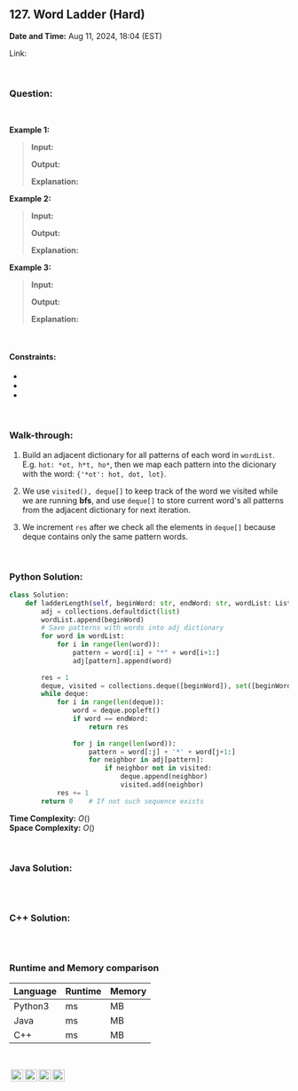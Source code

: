 ## 127. Word Ladder (Hard)
**Date and Time:** Aug 11, 2024, 18:04 (EST)

Link: 

<br>

### Question:


<br>

**Example 1:**
> **Input:**
> 
> **Output:**
>
> **Explanation:**

**Example 2:**
> **Input:**
> 
> **Output:**
>
> **Explanation:**

**Example 3:**
> **Input:**
> 
> **Output:**
>
> **Explanation:**

<br>

#### Constraints:
* 

* 

* 

<br>

### Walk-through: 
1. Build an adjacent dictionary for all patterns of each word in `wordList`. E.g. `hot: *ot, h*t, ho*`, then we map each pattern into the dicionary with the word: `{'*ot': hot, dot, lot}`. 

2. We use `visited(), deque[]` to keep track of the word we visited while we are running **bfs**, and use `deque[]` to store current word's all patterns from the adjacent dictionary for next iteration.

3. We increment `res` after we check all the elements in `deque[]` because deque contains only the same pattern words.

<br>

### Python Solution:
```python
class Solution:
    def ladderLength(self, beginWord: str, endWord: str, wordList: List[str]) -> int:
        adj = collections.defaultdict(list)
        wordList.append(beginWord)
        # Save patterns with words into adj dictionary
        for word in wordList:
            for i in range(len(word)):
                pattern = word[:i] + "*" + word[i+1:]
                adj[pattern].append(word)
        
        res = 1
        deque, visited = collections.deque([beginWord]), set([beginWord])
        while deque:
            for i in range(len(deque)):
                word = deque.popleft()
                if word == endWord:
                    return res
                
                for j in range(len(word)):
                    pattern = word[:j] + '*' + word[j+1:]
                    for neighbor in adj[pattern]:
                        if neighbor not in visited:
                            deque.append(neighbor)
                            visited.add(neighbor)
            res += 1
        return 0    # If not such sequence exists
```
**Time Complexity:** $O()$ <br>
**Space Complexity:** $O()$

<br>

### Java Solution:
```java

```

<br>

### C++ Solution:
```cpp

```

<br>

### Runtime and Memory comparison
|Language|Runtime|Memory|
|---|---|---|
|Python3| ms| MB|
|Java   | ms| MB|
|C++    | ms| MB|

<br>

<img style="height:22px!important;margin-left:3px;vertical-align:text-bottom;" src="https://mirrors.creativecommons.org/presskit/icons/cc.svg?ref=chooser-v1" alt="CC BY-NC-SA" title="CC BY-NC-SA"><img style="height:22px!important;margin-left:3px;vertical-align:text-bottom;" src="https://mirrors.creativecommons.org/presskit/icons/by.svg?ref=chooser-v1" alt="BY: credit must be given to the creator" title="BY: credit must be given to the creator"><img style="height:22px!important;margin-left:3px;vertical-align:text-bottom;" src="https://mirrors.creativecommons.org/presskit/icons/nc.svg?ref=chooser-v1" alt="NC: Only noncommercial uses of the work are permitted" title="NC: Only noncommercial uses of the work are permitted"><img style="height:22px!important;margin-left:3px;vertical-align:text-bottom;" src="https://mirrors.creativecommons.org/presskit/icons/sa.svg?ref=chooser-v1" alt="SA: Adaptations must be shared under the same terms" title="SA: Adaptations must be shared under the same terms">